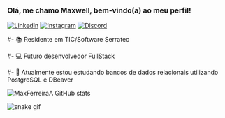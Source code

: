 ### Olá, me chamo Maxwell, bem-vindo(a) ao meu perfil!

[![Linkedin](https://img.shields.io/badge/LinkedIn-0077B5?style=for-the-badge&logo=linkedin&logoColor=purple)](https://www.linkedin.com/in/maxwell-ferreira-b2a9a51b1/)
[![Instagram](https://img.shields.io/badge/Instagram-E4405F?style=for-the-badge&logo=instagram&logoColor=purple)](https://www.instagram.com/max_ferreira_araujo/)
[![Discord](https://img.shields.io/badge/Discord-7289DA?style=for-the-badge&logo=discord&logoColor=purple)](https://discord.com/channels/Max_Ferreira#6641)

#- 📚 Residente em TIC/Software Serratec

#- 💻 Futuro desenvolvedor FullStack 

#- 🌱 Atualmente estou estudando bancos de dados relacionais utilizando PostgreSQL e DBeaver

![MaxFerreiraA GitHub stats](https://github-readme-stats.vercel.app/api?username=MaxFerreiraA&show_icons=true&theme=tokyonight) 

![snake gif](https://github.com/MaxFerreiraA/MaxFerreiraA/blob/output/github-contribution-grid-snake.svg)





